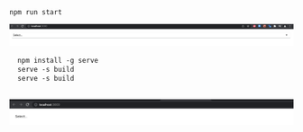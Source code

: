 ```
npm run start
```

![Select Dev Env](select_dev_env.png)

```
  npm install -g serve
  serve -s build
  serve -s build
  
```

![Select Build](select_build.png)